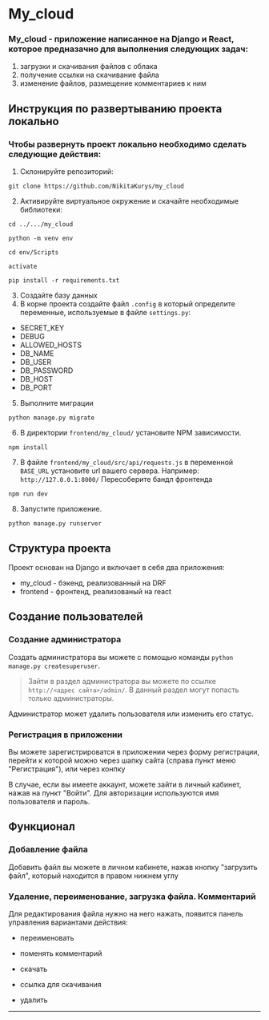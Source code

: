 # My_cloud

### My_cloud - приложение написанное на Django и React, которое предназачно для выполнения следующих задач:
1) загрузки и скачивания файлов с облака
2) получение ссылки на скачивание файла
3) изменение файлов, размещение комментариев к ним

## Инструкция по развертыванию проекта локально
### Чтобы развернуть проект локально необходимо сделать следующие действия:
1) Склонируйте репозиторий: 
``` 
git clone https://github.com/NikitaKurys/my_cloud
```
2) Активируйте виртуальное окружение и скачайте необходимые библиотеки: 
```
cd ../.../my_cloud
```
```
python -m venv env
```
```
cd env/Scripts
```
```
activate
```
```
pip install -r requirements.txt
```
3) Создайте базу данных
4) В корне проекта создайте файл `.config` в который определите переменные, используемые в файле `settings.py`:
* SECRET_KEY 
* DEBUG 
* ALLOWED_HOSTS 
* DB_NAME 
* DB_USER 
* DB_PASSWORD 
* DB_HOST 
* DB_PORT
5) Выполните миграции
```
python manage.py migrate
```
6) В директории `frontend/my_cloud/` установите NPM зависимости.
```
npm install
```
7) В файле `frontend/my_cloud/src/api/requests.js` в переменной `BASE_URL` установите url вашего сервера. Например: `http://127.0.0.1:8000/`
Пересоберите бандл фронтенда
```
npm run dev
```
8) Запустите приложение.
```
python manage.py runserver
```
## Структура проекта
Проект основан на Django и включает в себя два приложения:

* my_cloud - бэкенд, реализованный на DRF
* frontend - фронтенд, реализованый на react

## Создание пользователей

### Создание администратора
Создать администратора вы можете с помощью команды `python manage.py createsuperuser`.

> Зайти в раздел администратора вы можете по ссылке `http://<адрес сайта>/admin/`. В данный раздел могут попасть только администраторы.

Администратор может удалить пользователя или изменить его статус.

### Регистрация в приложении

Вы можете зарегистрироватся в приложении через форму регистрации, перейти к которой можно через шапку сайта (справа пункт меню "Регистрация"), или через конпку 


В случае, если вы имеете аккаунт, можете зайти в личный кабинет, нажав на пункт "Войти". Для авторизации используются имя пользователя и пароль. 

## Функционал
### Добавление файла
Добавить файл вы можете в личном кабинете, нажав кнопку "загрузить файл", который находится в правом нижнем углу 

### Удаление, переименование, загрузка файла. Комментарий
Для редактирования файла нужно на него нажать, появится панель управления вариантами действия:

* переименовать

* поменять комментарий

* скачать 

* ссылка для скачивания

* удалить

------------------------





